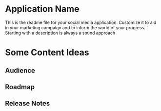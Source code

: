 # Application Name
This is the readme file for your social media application.
Customize it to aid in your marketing campaign and to inform the world of your progress.
Starting with a description is always a sound approach

# Some Content Ideas
## Audience
## Roadmap
## Release Notes